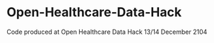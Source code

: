 Open-Healthcare-Data-Hack
=========================

Code produced at Open Healthcare Data Hack 13/14 December 2104
